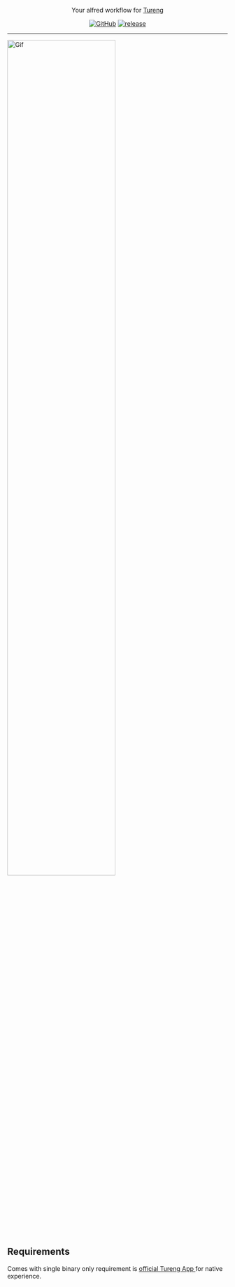 <p align="center">
  <p align="center">Your alfred workflow for <a
  href="https://tureng.com">Tureng</a>
 </p>
  <p align="center">
    <a href="/LICENSE.md"><img alt="GitHub" src="https://img.shields.io/github/license/kgnugur/tureng-alfred"></a>
    <a href="https://github.com/kgnugur/tureng-alfred/releases"><img alt="release" src="https://img.shields.io/github/v/release/kgnugur/tureng-alfred"></a>

  </p>
</p>

---

<img alt="Gif" src="https://user-images.githubusercontent.com/28161197/65831745-d61a6700-e2c5-11e9-9f49-05b8b95ad9e9.gif" width="70%" />

## Requirements

Comes with single binary only requirement is <a href="https://apps.apple.com/tr/app/id854063979?mt=12">official Tureng App </a> for native experience.
